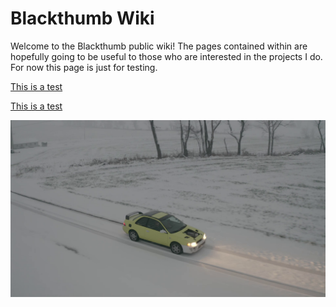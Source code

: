 # Blackthumb Wiki
Welcome to the Blackthumb public wiki! The pages contained within are hopefully going to be useful to those who are interested in the projects I do. For now this page is just for testing.

[This is a test](Test%20File.md)

[This is a test](TestFolder/AnotherTest.md)

![Test image](car.png)


